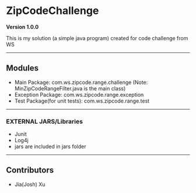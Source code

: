 # ZipCodeChallenge
**Version 1.0.0**

This is my solution (a simple java program) created for code challenge from WS

---
## Modules
- Main Package: com.ws.zipcode.range.challenge (Note: MinZipCodeRangeFilter.java is the main class)
- Exception Package: com.ws.zipcode.range.exception
- Test Package(for unit tests): com.ws.zipcode.range.test
---
### EXTERNAL JARS/Libraries
- Junit
- Log4j
- jars are included in jars folder
---
## Contributors
- Jia(Josh) Xu
